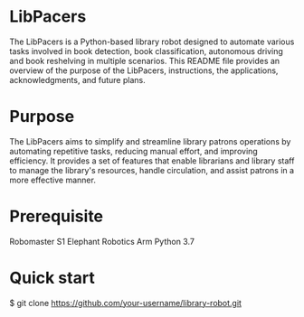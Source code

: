 # LibPacers
The LibPacers is a Python-based library robot designed to automate various tasks involved in book detection, book classification, autonomous driving and book reshelving in multiple scenarios. This README file provides an overview of the purpose of the LibPacers, instructions, the applications, acknowledgments, and future plans.
# Purpose

The LibPacers aims to simplify and streamline library patrons operations by automating repetitive tasks, reducing manual effort, and improving efficiency. It provides a set of features that enable librarians and library staff to manage the library's resources, handle circulation, and assist patrons in a more effective manner.

# Prerequisite
Robomaster S1
Elephant Robotics Arm
Python 3.7


# Quick start
$ git clone https://github.com/your-username/library-robot.git
